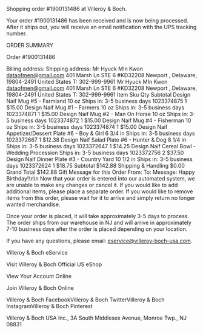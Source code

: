 Shopping order #1900131486 at Villeroy & Boch.

Your order #1900131486 has been received and is now being processed. After it ships out, you will receive an email notification with the UPS tracking number.



ORDER SUMMARY

Order #1900131486

Billing address:        Shipping address:
Mr Hyuck MIn Kwon
dataofmen@gmail.com
401 Marsh Ln STE 6
#KD32208
Newport , Delaware, 19804-2491
United States
T: 302-999-9961     Mr Hyuck MIn Kwon
dataofmen@gmail.com
401 Marsh Ln STE 6
#KD32208
Newport , Delaware, 19804-2491
United States
T: 302-999-9961
Item    Sku Qty Subtotal
Design Naif Mug #5 - Farmland 10 oz
Ships in: 3-5 business days 1023374875  1   $15.00
Design Naif Mug #1 - Farmers 10 oz
Ships in: 3-5 business days 1023374871  1   $15.00
Design Naif Mug #2 - Man On Horse 10 oz
Ships in: 3-5 business days 1023374872  1   $15.00
Design Naif Mug #4 - Fisherman 10 oz
Ships in: 3-5 business days 1023374874  1   $15.00
Design Naif Appetizer/Dessert Plate #6 - Boy & Girl 6 3/4 in
Ships in: 3-5 business days 1023372667  1   $12.38
Design Naif Salad Plate #6 - Hunter & Dog 8 1/4 in
Ships in: 3-5 business days 1023372647  1   $14.25
Design Naif Cereal Bowl - Wedding Procession
Ships in: 3-5 business days 1023372756  2   $37.50
Design Naif Dinner Plate #3 - Country Yard 10 1/2 in
Ships in: 3-5 business days 1023372624  1   $18.75
Subtotal    $142.88
Shipping & Handling $0.00
Grand Total $142.88
Gift Message for this Order
From:
To:
Message:
Happy Birthday!\n\n
Now that your order is entered into our automated system, we are unable to make any changes or cancel it. If you would like to add additional items, please place a separate order. If you would like to remove items from this order, please wait for it to arrive and simply return no longer wanted merchandise.

Once your order is placed, it will take approximately 3-5 days to process. The order ships from our warehouse in NJ and will arrive in approximately 7-10 business days after the order is placed depending on your location.

If you have any questions, please email: eservice@villeroy-boch-usa.com.


Villeroy & Boch eService


Visit Villeroy & Boch Official US eShop

View Your Account Online

Join Villeroy & Boch Online

Villeroy & Boch FacebookVilleroy & Boch TwitterVilleroy & Boch InstagramVilleroy & Boch Pinterest

Villeroy & Boch USA Inc., 3A South Middlesex Avenue, Monroe Twp., NJ 08831
